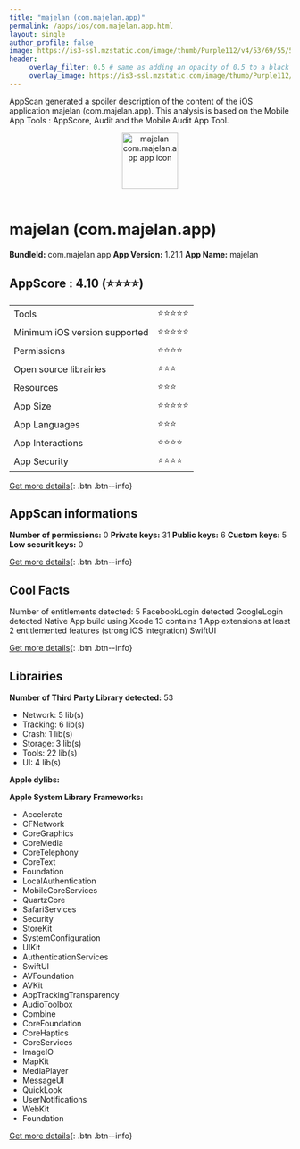 ```yaml
---
title: "majelan (com.majelan.app)"
permalink: /apps/ios/com.majelan.app.html
layout: single
author_profile: false
image: https://is3-ssl.mzstatic.com/image/thumb/Purple112/v4/53/69/55/53695528-5605-4912-f4b6-059ae6b0f571/AppIcon-0-1x_U007emarketing-0-5-0-85-220.png/512x512bb.jpg
header: 
     overlay_filter: 0.5 # same as adding an opacity of 0.5 to a black background
     overlay_image: https://is3-ssl.mzstatic.com/image/thumb/Purple112/v4/53/69/55/53695528-5605-4912-f4b6-059ae6b0f571/AppIcon-0-1x_U007emarketing-0-5-0-85-220.png/512x512bb.jpg
---
```

AppScan generated a spoiler description of the content of the iOS application majelan (com.majelan.app). This analysis is based on the Mobile App Tools : AppScore, Audit and the Mobile Audit App Tool.

  
  
<div style="text-align: center;"><img src="https://is3-ssl.mzstatic.com/image/thumb/Purple112/v4/53/69/55/53695528-5605-4912-f4b6-059ae6b0f571/AppIcon-0-1x_U007emarketing-0-5-0-85-220.png/512x512bb.jpg" width="100" height="100" alt="majelan com.majelan.app app icon"></div></br>
  
# majelan (com.majelan.app)

**BundleId:** com.majelan.app
**App Version:** 1.21.1
**App Name:** majelan


## AppScore : 4.10 (⭐️⭐️⭐️⭐️) 

<table>
<tr><td> Tools </td><td> ⭐️⭐️⭐️⭐️⭐️ </td></tr>
<tr><td> Minimum iOS version supported </td><td> ⭐️⭐️⭐️⭐️⭐️ </td></tr>
<tr><td> Permissions </td><td> ⭐️⭐️⭐️⭐️ </td></tr>
<tr><td> Open source librairies </td><td> ⭐️⭐️⭐️ </td></tr>
<tr><td> Resources </td><td> ⭐️⭐️⭐️ </td></tr>
<tr><td> App Size </td><td> ⭐️⭐️⭐️⭐️⭐️ </td></tr>
<tr><td> App Languages </td><td> ⭐️⭐️⭐️ </td></tr>
<tr><td> App Interactions </td><td> ⭐️⭐️⭐️⭐️ </td></tr>
<tr><td> App Security </td><td> ⭐️⭐️⭐️⭐️ </td></tr>
</table>

[Get more details](/pricing.html){: .btn .btn--info}  
  
## AppScan informations 

**Number of permissions:** 0
**Private keys:** 31
**Public keys:** 6
**Custom keys:** 5
**Low securit keys:** 0
  
[Get more details](/pricing.html){: .btn .btn--info}

## Cool Facts

Number of entitlements detected: 5
FacebookLogin detected
GoogleLogin detected
Native App
build using Xcode 13
contains 1 App extensions
at least 2 entitlemented features (strong iOS integration)
SwiftUI
  
[Get more details](/pricing.html){: .btn .btn--info}

## Librairies 
**Number of Third Party Library detected:** 53
- Network: 5 lib(s)
- Tracking: 6 lib(s)
- Crash: 1 lib(s)
- Storage: 3 lib(s)
- Tools: 22 lib(s)
- UI: 4 lib(s)

**Apple dylibs:**


**Apple System Library Frameworks:**
- Accelerate
- CFNetwork
- CoreGraphics
- CoreMedia
- CoreTelephony
- CoreText
- Foundation
- LocalAuthentication
- MobileCoreServices
- QuartzCore
- SafariServices
- Security
- StoreKit
- SystemConfiguration
- UIKit
- AuthenticationServices
- SwiftUI
- AVFoundation
- AVKit
- AppTrackingTransparency
- AudioToolbox
- Combine
- CoreFoundation
- CoreHaptics
- CoreServices
- ImageIO
- MapKit
- MediaPlayer
- MessageUI
- QuickLook
- UserNotifications
- WebKit
- Foundation


  
[Get more details](/pricing.html){: .btn .btn--info}

